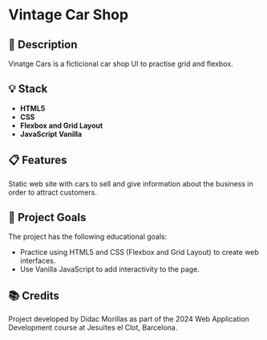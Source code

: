 # Vintage Car Shop

## 🚀 Description
Vinatge Cars is a ficticional car shop UI to practise grid and flexbox.



## 💡 Stack

- **HTML5**
- **CSS**
- **Flexbox and Grid Layout**
- **JavaScript Vanilla**

## 📋 Features
Static web site with cars to sell and give information about the business in order to attract customers.

## 🎯 Project Goals
The project has the following educational goals:

- Practice using HTML5 and CSS (Flexbox and Grid Layout) to create web interfaces.
- Use Vanilla JavaScript to add interactivity to the page.

## 📚 Credits
Project developed by Didac Morillas as part of the 2024 Web Application Development course at Jesuïtes el Clot, Barcelona.
